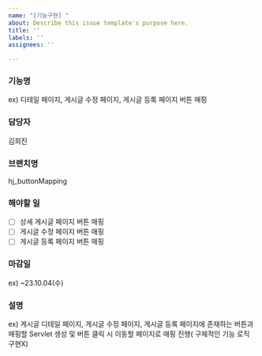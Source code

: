 ```yaml
---
name: "[기능구현] "
about: Describe this issue template's purpose here.
title: ''
labels: ''
assignees: ''

---
```


### 기능명
ex) 디테일 페이지, 게시글 수정 페이지, 게시글 등록 페이지 버튼 매핑

### 담당자
김희진

### 브랜치명
hj_buttonMapping

### 해야할 일
- [ ] 상세 게시글 페이지 버튼 매핑
- [ ] 게시글 수정 페이지 버튼 매핑
- [ ] 게시글 등록 페이지 버튼 매핑

### 마감일
ex) ~23.10.04(수)

### 설명
ex) 게시글 디테일 페이지, 게시글 수정 페이지, 게시글 등록 페이지에 존재하는 버튼과 매핑할 Servlet 생성 및 버튼 클릭 시 이동할 페이지로 매핑 진행( 구체적인 기능 로직 구현X)
